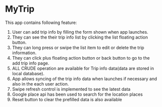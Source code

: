 # MyTrip
This app contains following feature:
1. User can add trip info by filling the form shown when app launches.
2. They can see the their trip info list by clicking the list floating action button.
3. They can long press or swipe the list item to edit or delete the trip information.
4. They can click plus floating action button or back button to go to the add trip info page.
5. ALL CRUDE operation are available for Trip info data(data are stored in local database).
6. App allows syncing of the trip info data when launches if necessary and also in the each user action.
7. Swipe refresh control is implemented to see the latest data
8. Google place api has been used to search for the location places
9. Reset button to clear the prefilled data is also available
